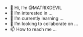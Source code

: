 - 👋 Hi, I’m @MATRIXDEVIL
- 👀 I’m interested in ...
- 🌱 I’m currently learning ...
- 💞️ I’m looking to collaborate on ...
- 📫 How to reach me ...

<!---
MATRIXDEVIL/MATRIXDEVIL is a ✨ special ✨ repository because its `README.md` (this file) appears on your GitHub profile.
You can click the Preview link to take a look at your changes.
--->
